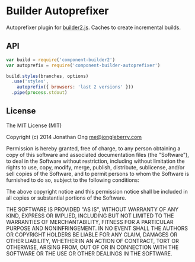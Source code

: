 # Builder Autoprefixer

Autoprefixer plugin for [builder2.js](https://github.com/componentjs/builder2.js). Caches to create incremental builds.

## API

```js
var build = require('component-builder2')
var autoprefix = require('component-builder-autoprefixer')

build.styles(branches, options)
  .use('styles',
    autoprefix({ browsers: 'last 2 versions' }))
  .pipe(process.stdout)
```

## License

The MIT License (MIT)

Copyright (c) 2014 Jonathan Ong me@jongleberry.com

Permission is hereby granted, free of charge, to any person obtaining a copy
of this software and associated documentation files (the "Software"), to deal
in the Software without restriction, including without limitation the rights
to use, copy, modify, merge, publish, distribute, sublicense, and/or sell
copies of the Software, and to permit persons to whom the Software is
furnished to do so, subject to the following conditions:

The above copyright notice and this permission notice shall be included in
all copies or substantial portions of the Software.

THE SOFTWARE IS PROVIDED "AS IS", WITHOUT WARRANTY OF ANY KIND, EXPRESS OR
IMPLIED, INCLUDING BUT NOT LIMITED TO THE WARRANTIES OF MERCHANTABILITY,
FITNESS FOR A PARTICULAR PURPOSE AND NONINFRINGEMENT. IN NO EVENT SHALL THE
AUTHORS OR COPYRIGHT HOLDERS BE LIABLE FOR ANY CLAIM, DAMAGES OR OTHER
LIABILITY, WHETHER IN AN ACTION OF CONTRACT, TORT OR OTHERWISE, ARISING FROM,
OUT OF OR IN CONNECTION WITH THE SOFTWARE OR THE USE OR OTHER DEALINGS IN
THE SOFTWARE.
